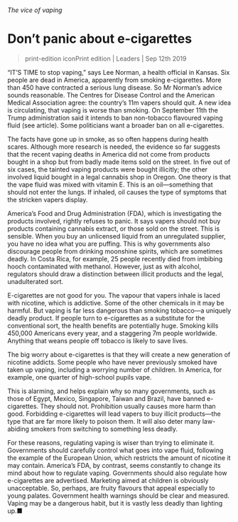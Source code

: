 ###### The vice of vaping

# Don’t panic about e-cigarettes 

> print-edition iconPrint edition | Leaders | Sep 12th 2019 

“IT’S TIME to stop vaping,” says Lee Norman, a health official in Kansas. Six people are dead in America, apparently from smoking e-cigarettes. More than 450 have contracted a serious lung disease. So Mr Norman’s advice sounds reasonable. The Centres for Disease Control and the American Medical Association agree: the country’s 11m vapers should quit. A new idea is circulating, that vaping is worse than smoking. On September 11th the Trump administration said it intends to ban non-tobacco flavoured vaping fluid (see article). Some politicians want a broader ban on all e-cigarettes. 

The facts have gone up in smoke, as so often happens during health scares. Although more research is needed, the evidence so far suggests that the recent vaping deaths in America did not come from products bought in a shop but from badly made items sold on the street. In five out of six cases, the tainted vaping products were bought illicitly; the other involved liquid bought in a legal cannabis shop in Oregon. One theory is that the vape fluid was mixed with vitamin E. This is an oil—something that should not enter the lungs. If inhaled, oil causes the type of symptoms that the stricken vapers display. 

America’s Food and Drug Administration (FDA), which is investigating the products involved, rightly refuses to panic. It says vapers should not buy products containing cannabis extract, or those sold on the street. This is sensible. When you buy an unlicensed liquid from an unregulated supplier, you have no idea what you are puffing. This is why governments also discourage people from drinking moonshine spirits, which are sometimes deadly. In Costa Rica, for example, 25 people recently died from imbibing hooch contaminated with methanol. However, just as with alcohol, regulators should draw a distinction between illicit products and the legal, unadulterated sort. 

E-cigarettes are not good for you. The vapour that vapers inhale is laced with nicotine, which is addictive. Some of the other chemicals in it may be harmful. But vaping is far less dangerous than smoking tobacco—a uniquely deadly product. If people turn to e-cigarettes as a substitute for the conventional sort, the health benefits are potentially huge. Smoking kills 450,000 Americans every year, and a staggering 7m people worldwide. Anything that weans people off tobacco is likely to save lives. 

The big worry about e-cigarettes is that they will create a new generation of nicotine addicts. Some people who have never previously smoked have taken up vaping, including a worrying number of children. In America, for example, one quarter of high-school pupils vape. 

This is alarming, and helps explain why so many governments, such as those of Egypt, Mexico, Singapore, Taiwan and Brazil, have banned e-cigarettes. They should not. Prohibition usually causes more harm than good. Forbidding e-cigarettes will lead vapers to buy illicit products—the type that are far more likely to poison them. It will also deter many law-abiding smokers from switching to something less deadly. 

For these reasons, regulating vaping is wiser than trying to eliminate it. Governments should carefully control what goes into vape fluid, following the example of the European Union, which restricts the amount of nicotine it may contain. America’s FDA, by contrast, seems constantly to change its mind about how to regulate vaping. Governments should also regulate how e-cigarettes are advertised. Marketing aimed at children is obviously unacceptable. So, perhaps, are fruity flavours that appeal especially to young palates. Government health warnings should be clear and measured. Vaping may be a dangerous habit, but it is vastly less deadly than lighting up.■ 
